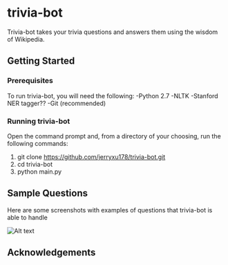 # trivia-bot
Trivia-bot takes your trivia questions and answers them using the wisdom of Wikipedia. 

## Getting Started

### Prerequisites
To run trivia-bot, you will need the following:
-Python 2.7
-NLTK
-Stanford NER tagger??
-Git (recommended)

### Running trivia-bot
Open the command prompt and, from a directory of your choosing, run the 
following commands:

1. git clone https://github.com/jerryxu178/trivia-bot.git
2. cd trivia-bot
3. python main.py

## Sample Questions
Here are some screenshots with examples of questions that trivia-bot is able to handle

![Alt text](https://github.com/jerryxu178/watson-lite/blob/master/watson-q1.jpg?raw=true "Optional Title")





## Acknowledgements